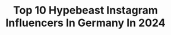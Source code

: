 ---
title: Top 10 Hypebeast Instagram Influencers In Germany In 2024
description: >-
  Find top hypebeast Instagram influencers in Germany in 2024. Most popular hashtags: #hypebeast #fashion #streetwear #outfit.
platform: Instagram
hits: 96
text_top: Identify the top-rated Instagram influencers on inBeat.
text_bottom: Our search engine has 96 Instagram influencers like this in Germany for you to collaborate.
profiles:
  - username: "mr.another_one"
    fullname: >-
      Patrick
    bio: >-
      #Fashion #menstyles #Lifestyle #Gym 📍Hamburg ✉ contact patrick.tyborski@gmail.com Ambassador of @fashionnovamen Presets by @pregramone
    location: "Germany"
    followers: 41022
    engagement: 406
    commentsToLikes: 0.031130
    id: ck14lcssnu0pp0i19xoseolah
    verified: false
    hashtags: "#reels, #teamfashionnova, #miami, #outfitinspo"
  - username: "bruno_mcd"
    fullname: >-
      Bruno Dias
    bio: >-
      31 | Photographer | Automotive CGI Artist 🇵🇹🇩🇪 Project: Civic EJ8 | Daily: Benz W212 News coming soon @tougekult
    location: "Germany"
    followers: 13654
    engagement: 1619
    commentsToLikes: 0.015603
    id: ck138vorsi8i60i19pzu8ebk9
    verified: false
    hashtags: "#coronarender, #r34, #3dsmax, #blacklist"
  - username: "creativebytom"
    fullname: >-
      Tom Pätzold
    bio: >-
      📍 l Dresden, Germany 🧤 I fashion- | travel- | life- | real- | content
    location: "Germany"
    followers: 4459
    engagement: 410
    commentsToLikes: 0.048387
    id: ck8tbrwmdwvys0j78gqs12buz
    verified: false
    hashtags: "#newbalance2002r, #fashionstyle, #jordansdaily, #sneakerdistrict"
  - username: "samirhomaa"
    fullname: >-
      SAMI RHOMA
    bio: >-
      TikTok & YouTube: samirhoma👨🏽✌🏾 e-mail : mgmt@samirhoma.com
    location: "Germany"
    followers: 172310
    engagement: 658
    commentsToLikes: 0.033336
    id: clu1638j6oah30k08lxsab5g1
    verified: false
    hashtags: "#tracksuit, #sneakernews, #highsnobiety, #outfitinspo"
  - username: "itspbx"
    fullname: >-
      ITSPBX
    bio: >-
      👨🏻‍🦲 @pieterbeerden 🇧🇪 Automotive Content Creator ⁣ Lightroom Presets & Prints👇
    location: "Germany"
    followers: 23491
    engagement: 1347
    commentsToLikes: 0.039091
    id: ck5c8b8ln94gf0i11eyovrisr
    verified: false
    hashtags: "#carinstagram, #c63amg, #automotiveart, #carlifestyle"
  - username: "runners_highest"
    fullname: >-
      runners_highest
    bio: >-
      A mostly digital place dedicated to all stuff contemporary running-related // by @chrisflanell #runnershighest - newsletter, blog & more:
    location: "Germany"
    followers: 39002
    engagement: 343
    commentsToLikes: 0.005734
    id: cldcy00pzixpn0j08o6cu6v7d
    verified: false
    hashtags: "#kotd, #hypebeast, #hskicks, #running"
  - username: "loris.scheider"
    fullname: >-
      Loris Scheider
    bio: >-
      20y/o | Munich📌 Racing Driver for BMW @autohaus_cuntz 🏎️
    location: "Germany"
    followers: 66443
    engagement: 116
    commentsToLikes: 0.014642
    id: ck0u0canqta2c0i19j0qgumd3
    verified: false
    hashtags: "#drift, #fastcars, #cars, #scheidermotorsport"
  - username: "samyfromtheblock"
    fullname: >-
      Samira
    bio: >-
      ✨queen of aesthetics busy counting hunnids 🧚🏽‍♀️Your favorite hair & make-up artist @makeup.by.samy 🎤Beauty & Lifestyle host
    location: "Germany"
    followers: 28893
    engagement: 78
    commentsToLikes: 0.023037
    id: ck8t7y22kidk10j78mi17ar4p
    verified: false
    hashtags: "#inspo, #explorepage, #fashioninspo, #stepcorrectuk"
  - username: "andrew.273"
    fullname: >-
      Streetwear | Andy
    bio: >-
      Founder @envisclo Streetwear/Fashion/sneaker From Germany 🇩🇪 Saarland laboratory🔬 DM for promotions⚠️
    location: "Germany"
    followers: 9927
    engagement: 585
    commentsToLikes: 0.258281
    id: ck5cjvq58vlkf0i11zo8xd0zc
    verified: false
    hashtags: "#minimalmovement, #klekttakeover, #mydailystreet, #yesnike"
  - username: "pa7cal"
    fullname: >-
      Pᴀsᴄᴀʟ | Mᴏᴅᴇʟ | Bʟᴏɢɢᴇʀ
    bio: >-
      —————————————————— ► Content Creator 📸🎥 ► Wiesbaden 🇩🇪 ► ↓ Hier könnt ihr sparen💰 ► ℒ♡
    location: "Germany"
    followers: 30914
    engagement: 217
    commentsToLikes: 0.215191
    id: ckapa62ixuv660i78rhecafxr
    verified: false
    hashtags: "#giftsforhim, #houseofstreetwear, #blogger, #autumnmood"
---